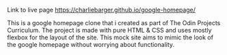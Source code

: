 Link to live page
https://charliebarger.github.io/google-homepage/

This is a google homepage clone that i created as part of The Odin Projects Curriculum. The project is made with pure HTML & CSS and uses mostly flexbox for the layout of the site. This mock site aims to mimic the look of the google homepage without worrying about functionality.
